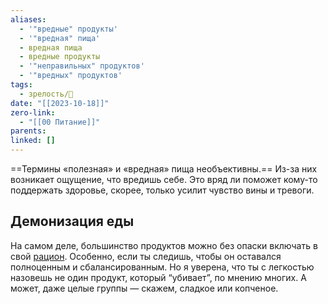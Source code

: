 ```yaml
---
aliases:
  - '"вредные" продукты'
  - '"вредная" пища'
  - вредная пища
  - вредные продукты
  - '"неправильных" продуктов'
  - '"вредных" продуктов'
tags:
  - зрелость/🌿
date: "[[2023-10-18]]"
zero-link:
  - "[[00 Питание]]"
parents: 
linked: []
---
```

==Термины «полезная» и «вредная» пища необъективны.== Из-за них возникает ощущение, что вредишь себе. Это вряд ли поможет кому-то поддержать здоровье, скорее, только усилит чувство вины и тревоги.

## Демонизация еды
На самом деле, большинство продуктов можно без опаски включать в свой [рацион](Рацион%20питания.md). Особенно, если ты следишь, чтобы он оставался полноценным и сбалансированным. Но я уверена, что ты с легкостью назовешь не один продукт, который “убивает”, по мнению многих. А может, даже целые группы — скажем, сладкое или копченое.
